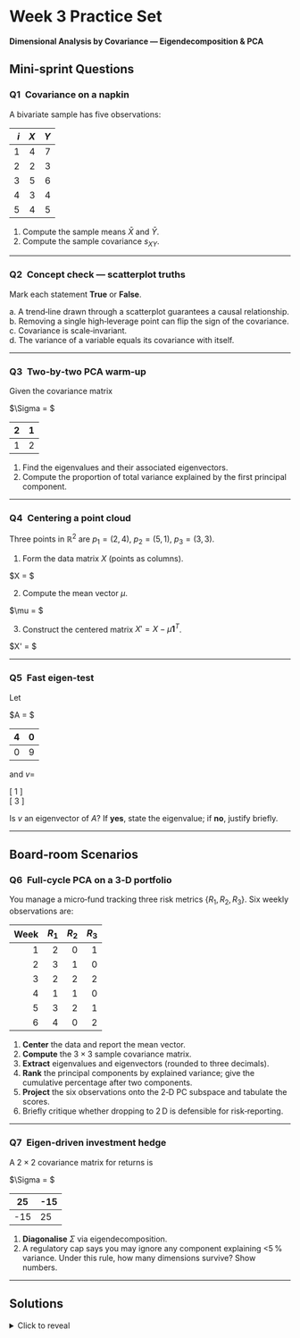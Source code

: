 # Week 3 Practice Set  
**Dimensional Analysis by Covariance — Eigendecomposition & PCA**

## Mini‑sprint Questions

### Q1 Covariance on a napkin  
A bivariate sample has five observations:

| $i$ | $X$ | $Y$ |
|----:|----:|----:|
| 1 | 4 | 7 |
| 2 | 2 | 3 |
| 3 | 5 | 6 |
| 4 | 3 | 4 |
| 5 | 4 | 5 |

1. Compute the sample means $\bar X$ and $\bar Y$.  
2. Compute the sample covariance $s_{XY}$.

---

### Q2 Concept check — scatterplot truths  
Mark each statement **True** or **False**.

a. A trend‑line drawn through a scatterplot guarantees a causal relationship.  
b. Removing a single high‑leverage point can flip the sign of the covariance.  
c. Covariance is scale‑invariant.  
d. The variance of a variable equals its covariance with itself.

---

### Q3 Two‑by‑two PCA warm‑up  
Given the covariance matrix  

$\Sigma = $  

|2|1|
|--|--|
|1|2|

1. Find the eigenvalues and their associated eigenvectors.  
2. Compute the proportion of total variance explained by the first principal component.

---

### Q4 Centering a point cloud  
Three points in $\mathbb R^{2}$ are $p_1=(2,4)$, $p_2=(5,1)$, $p_3=(3,3)$.  

1. Form the data matrix $X$ (points as columns).  

$X = $  



2. Compute the mean vector $\mu$.  

$\mu = $  



3. Construct the centered matrix $X' = X-\mu \mathbf 1^{T}$.

$X' = $  


---

### Q5 Fast eigen‑test  
Let  

$A = $  

|4|0|
|--|--|
|0|9|

and $v =$

[ 1 ]      
[ 3 ]

Is $v$ an eigenvector of $A$? If **yes**, state the eigenvalue; if **no**, justify briefly.

---

## Board‑room Scenarios

### Q6 Full‑cycle PCA on a 3‑D portfolio  
You manage a micro‑fund tracking three risk metrics $\{R_1,R_2,R_3\}$. Six weekly observations are:

| Week | $R_1$ | $R_2$ | $R_3$ |
|-----:|------:|------:|------:|
| 1 | 2 | 0 | 1 |
| 2 | 3 | 1 | 0 |
| 3 | 2 | 2 | 2 |
| 4 | 1 | 1 | 0 |
| 5 | 3 | 2 | 1 |
| 6 | 4 | 0 | 2 |

1. **Center** the data and report the mean vector.  
2. **Compute** the $3\times3$ sample covariance matrix.  
3. **Extract** eigenvalues and eigenvectors (rounded to three decimals).  
4. **Rank** the principal components by explained variance; give the cumulative percentage after two components.  
5. **Project** the six observations onto the 2‑D PC subspace and tabulate the scores.  
6. Briefly critique whether dropping to 2 D is defensible for risk‑reporting.

---

### Q7 Eigen‑driven investment hedge  
A $2\times2$ covariance matrix for returns is  

$\Sigma = $  

|25|-15|
|--|--|
|-15|25|

1. **Diagonalise** $\Sigma$ via eigendecomposition.  
2. A regulatory cap says you may ignore any component explaining <5 % variance. Under this rule, how many dimensions survive? Show numbers.  

---

## **Solutions**

<details>
<summary>Click to reveal</summary>

### Q1 Solution  
1. $\bar X = \dfrac{4+2+5+3+4}{5}=3.6$,  $\bar Y = \dfrac{7+3+6+4+5}{5}=5.0$.  
2. $s_{XY}=\dfrac{1}{4}\sum(x_i-\bar X)(y_i-\bar Y)=1.5$.

---

### Q2 Solution  
a F b T c F d T  

---

### Q3 Solution  
Characteristic polynomial: $|\Sigma-\lambda I|=(2-\lambda)^2-1$.  
Eigenvalues: $\lambda_1=3$, $\lambda_2=1$.  

Eigenvectors: $v_1=\tfrac{1}{\sqrt2}[1,1]^T$, $v_2=\tfrac{1}{\sqrt2}[1,-1]^T$.  

Total variance $=4$ so PC1 explains $75\%$.

---

### Q4 Solution  

$X$ 

|2|5|3|
|--|--|--|
|4|1|3|


$\mu$ 

|3.33|
|--|
|2.67|



$X'$ 

|-1.33|1.67|-0.33|
|--|--|--|
|1.33|-1.67|0.33|

---

### Q5 Solution  
$Av\neq\lambda v$ for any scalar $\lambda$, so **no**, $v$ is not an eigenvector.

---

### Q6 Solution  

1. $\mu=[2.5,1.0,1.0]$.  

2. Covariance matrix  

|1.1|-0.2|0.4|
|--|--|--|
|-0.2|0.8|0.0|
|0.4|0.0|0.8|

3. Eigenvalues $\lambda=[1.422,0.800,0.478]$ and eigenvectors  

|-0.79|0.18|-0.59|
|--|--|--|
|0.18|0.98|0.07|
|0.59|0.07|-0.81|

> These can look different than yours. Look at my answer sheet to verify.
4. Cumulative variance after PC2: $82\%$.  

5. Scores:

| Week | PC1 | PC2 |
|-----:|----:|----:|
|1| -0.91|  0.20|
|2| -0.38| -0.65|
|3|  0.83| -0.06|
|4| -1.21|  0.04|
|5|  0.64|  0.63|
|6|  1.04| -0.16|

> These too can look different. Check my answer.

6. **Yes** — 82 % variance retention meets common thresholds.

---

### Q7 Solution  
1.

Eigenvalues: 40 and 10.  

Eigenvectors: $[1,-1]^T$ and $[1,1]^T$.  

2. Variance shares: 80 % and 20 %. Both >5 %, so **2 dimensions survive**.

</details>
